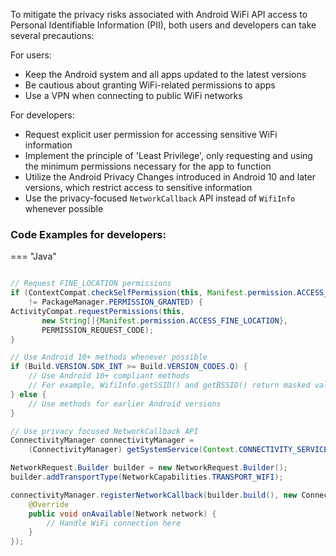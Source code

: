 To mitigate the privacy risks associated with Android WiFi API access to Personal Identifiable Information (PII), both users and developers can take several precautions:

For users:

* Keep the Android system and all apps updated to the latest versions
* Be cautious about granting WiFi-related permissions to apps
* Use a VPN when connecting to public WiFi networks

For developers:

* Request explicit user permission for accessing sensitive WiFi information
* Implement the principle of 'Least Privilege', only requesting and using the minimum permissions necessary for the app to function
* Utilize the Android Privacy Changes introduced in Android 10 and later versions, which restrict access to sensitive information
* Use the privacy-focused `NetworkCallback` API instead of `WifiInfo` whenever possible

### Code Examples for developers:


=== "Java"

  ```java
  
  // Request FINE_LOCATION permissions
  if (ContextCompat.checkSelfPermission(this, Manifest.permission.ACCESS_FINE_LOCATION)
      != PackageManager.PERMISSION_GRANTED) {
  ActivityCompat.requestPermissions(this,
         new String[]{Manifest.permission.ACCESS_FINE_LOCATION},
         PERMISSION_REQUEST_CODE);
  }

  // Use Android 10+ methods whenever possible
  if (Build.VERSION.SDK_INT >= Build.VERSION_CODES.Q) {
      // Use Android 10+ compliant methods
      // For example, WifiInfo.getSSID() and getBSSID() return masked values by default
  } else {
      // Use methods for earlier Android versions
  }

  // Use privacy focused NetworkCallback API
  ConnectivityManager connectivityManager = 
      (ConnectivityManager) getSystemService(Context.CONNECTIVITY_SERVICE);

  NetworkRequest.Builder builder = new NetworkRequest.Builder();
  builder.addTransportType(NetworkCapabilities.TRANSPORT_WIFI);

  connectivityManager.registerNetworkCallback(builder.build(), new ConnectivityManager.NetworkCallback() {
      @Override
      public void onAvailable(Network network) {
          // Handle WiFi connection here
      }
  });
```
